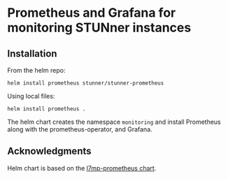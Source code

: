 # Prometheus and Grafana for monitoring STUNner instances

## Installation

From the helm repo:
```console
helm install prometheus stunner/stunner-prometheus
```

Using local files:
```console
helm install prometheus .
```

The helm chart creates the namespace `monitoring` and install Prometheus along with the prometheus-operator, and Grafana.

## Acknowledgments

Helm chart is based on the [l7mp-prometheus chart](https://github.com/l7mp/l7mp/tree/master/helm-charts/l7mp-prometheus).
